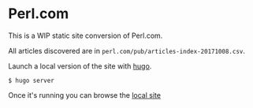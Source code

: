 # Perl.com

This is a WIP static site conversion of Perl.com.

All articles discovered are in `perl.com/pub/articles-index-20171008.csv`.

Launch a local version of the site with [hugo](https://gohugo.io).

    $ hugo server

Once it's running you can browse the [local site](http://localhost:1313/article)
